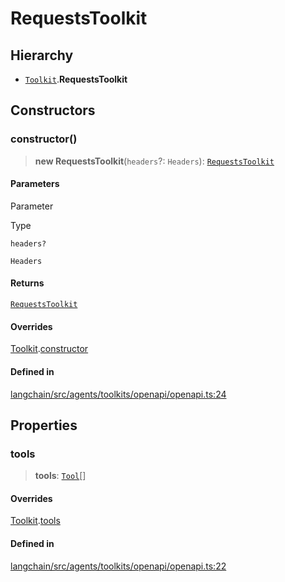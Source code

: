 RequestsToolkit
===============

Hierarchy[](#hierarchy "Direct link to Hierarchy")
---------------------------------------------------

*   [`Toolkit`](/docs/api/agents/classes/Toolkit).**RequestsToolkit**

Constructors[](#constructors "Direct link to Constructors")
------------------------------------------------------------

### constructor()[](#constructor "Direct link to constructor()")

> **new RequestsToolkit**(`headers`?: `Headers`): [`RequestsToolkit`](/docs/api/agents/classes/RequestsToolkit)

#### Parameters[](#parameters "Direct link to Parameters")

Parameter

Type

`headers?`

`Headers`

#### Returns[](#returns "Direct link to Returns")

[`RequestsToolkit`](/docs/api/agents/classes/RequestsToolkit)

#### Overrides[](#overrides "Direct link to Overrides")

[Toolkit](/docs/api/agents/classes/Toolkit).[constructor](/docs/api/agents/classes/Toolkit#constructor)

#### Defined in[](#defined-in "Direct link to Defined in")

[langchain/src/agents/toolkits/openapi/openapi.ts:24](https://github.com/hwchase17/langchainjs/blob/1c1274d/langchain/src/agents/toolkits/openapi/openapi.ts#L24)

Properties[](#properties "Direct link to Properties")
------------------------------------------------------

### tools[](#tools "Direct link to tools")

> **tools**: [`Tool`](/docs/api/tools/classes/Tool)\[\]

#### Overrides[](#overrides-1 "Direct link to Overrides")

[Toolkit](/docs/api/agents/classes/Toolkit).[tools](/docs/api/agents/classes/Toolkit#tools)

#### Defined in[](#defined-in-1 "Direct link to Defined in")

[langchain/src/agents/toolkits/openapi/openapi.ts:22](https://github.com/hwchase17/langchainjs/blob/1c1274d/langchain/src/agents/toolkits/openapi/openapi.ts#L22)